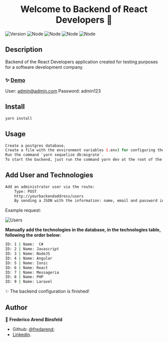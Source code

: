 <h1 align="center">Welcome to Backend of React Developers 👋</h1>
<p>
  <img alt="Version" src="https://img.shields.io/badge/version-1.0.0-blue.svg?cacheSeconds=2592000" /> <img alt="Node" src="https://img.shields.io/badge/node-v12.11.0-green" />  <img alt="Node" src="https://img.shields.io/badge/sequelize-v5.9.4-yellow" /> <img alt="Node" src="https://img.shields.io/badge/db-postgres-lightgrey" /> <img alt="Node" src="https://img.shields.io/badge/eslint-v5.16.0-red" />
</p>

## Description
Backend of the React Developers application created for testing purposes for a software development company.

### ✨ [Demo](https://reactdevelopers.fredericobinsfeld.com.br)
User: admin@admin.com
Password: admin123

## Install

```sh
yarn install
```

## Usage

```sh
Create a postgres database.
Create a file with the environment variables (.env) for configuring the database and application address, save it in the root folder. There is an .env.example file to take as a base.
Run the command `yarn sequelize db:migrate`.
To start the backend, just run the command yarn dev at the root of the application.
```

## Add User and Technologies

```sh
Add an administrator user via the route:
	Type: POST
	http://yourbackendaddress/users
	By sending a JSON with the information: name, email and password in the request body.
```
Example request:

<img alt="Users" src="https://i.ibb.co/fnYyhKD/Captura-de-tela-2020-09-28-220324.png" />

**Manually add the technologies in the database, in the technologies table, following the order below:**
```sh
ID: 1 | Name:  C#
ID: 2 | Name: Javascript
ID: 3 | Name: NodeJS
ID: 4 | Name: Angular
ID: 5 | Name: Ionic
ID: 6 | Name: React
ID: 7 | Name: Messageria
ID: 8 | Name: PHP
ID: 9 | Name: Laravel
```

✨ The backend configuration is finished!


## Author

👤 **Frederico Arend Binsfeld**

* Github: [@fredarend](https://github.com/fredarend);
* [Linkedin](https://www.linkedin.com/in/frederico-arend-binsfeld-5143396a/).
